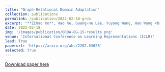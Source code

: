 ```yaml
---
title: "Graph-Relational Domain Adaptation"
collection: publications
permalink: /publication/2022-02-18-grda
excerpt: "**Zihao Xu**, Hao he, Guang-He Lee, Yuyang Wang, Hao Wang <br>[[pdf]](https://arxiv.org/abs/2202.03628) [[code and data]](https://github.com/Wang-ML-Lab/GRDA) [[TPT-48 dataset]](https://shsjxzh.github.io/files/TPT-48.zip) [[talk]](https://www.youtube.com/watch?v=oNM5hZGVv34) [[slides]](https://shsjxzh.github.io/files/GRDA_slides.pptx) [[website]](https://iclr.cc/virtual/2022/poster/7145)<br>"
date: 2022-02-18
img: '/images/publication/GRDA-DG-15-results.png'
venue: 'International Conference on Learning Representations (ICLR)'
lead: True
paperurl: 'https://arxiv.org/abs/2202.03628'
selected: true
---
```


<a href='https://arxiv.org/abs/2202.03628'>Download paper here</a>

<!-- My first top conference paper in the field of domain adaptation. [pdf](https://arxiv.org/abs/2202.03628)[code and data](https://github.com/Wang-ML-Lab/GRDA)[TPT-48 dataset](https://shsjxzh.github.io/files/TPT-48.zip)[talk](https://www.youtube.com/watch?v=oNM5hZGVv34)[slides](https://shsjxzh.github.io/files/GRDA_slides.pptx)[website](https://iclr.cc/virtual/2022/poster/7145). -->
